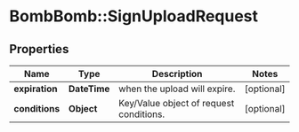 # BombBomb::SignUploadRequest

## Properties
Name | Type | Description | Notes
------------ | ------------- | ------------- | -------------
**expiration** | **DateTime** | when the upload will expire. | [optional] 
**conditions** | **Object** | Key/Value object of request conditions. | [optional] 


